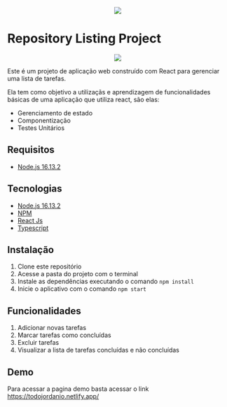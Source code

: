 <p  align="center">
   <img  src="https://i.ibb.co/SPGby68/jordanio.png"  />
</p>
<h1>Repository Listing Project</h1>
<p  align="center">
    <a href="https://todojordanio.netlify.app/" target="_blank">
        <img  src="https://i.ibb.co/SvxQW6Z/todo.gif"  />
    </a>
</p>
<p>Este é um projeto de aplicação web construído com React para gerenciar uma lista de tarefas.</p>
<p>Ela tem como objetivo a utilizaçãs e aprendizagem de funcionalidades básicas de uma aplicação que utiliza react, são elas:</p>
<ul>
    <li>Gerenciamento de estado</li>
    <li>Componentização</li>
    <li>Testes Unitários</li>
</ul>

<h2>Requisitos</h2>
<ul>
   <li><a href="https://nodejs.org/de/blog/release/v16.13.2/">Node.js 16.13.2</a></li>
</ul>
<h2>Tecnologias</h2>
<ul>
   <li><a href="https://nodejs.org/de/blog/release/v16.13.2/">Node.js 16.13.2</a></li>
   <li><a href="https://www.npmjs.com/">NPM</a></li>
   <li><a href="https://pt-br.reactjs.org/">React Js</a></li>
   <li><a href="https://www.typescriptlang.org/">Typescript</a></li>
</ul>
<h2>Instalação</h2>
<ol>
   <li>Clone este repositório</li>
   <li>Acesse a pasta do projeto com o terminal</li>
   <li>Instale as dependências executando o comando <code>npm install</code></li>
   <li>Inicie o aplicativo com o comando <code>npm start</code></li>
</ol>
<h2>Funcionalidades</h2>
<ol>
   <li>Adicionar novas tarefas</li>
   <li>Marcar tarefas como concluídas</li>
   <li>Excluir tarefas</li>
   <li>Visualizar a lista de tarefas concluídas e não concluídas</li>
</ol>
<h2>Demo</h2>
<p>Para acessar a pagina demo basta acessar o link <a href="https://todojordanio.netlify.app/" target="_blank">https://todojordanio.netlify.app/</a></p>
